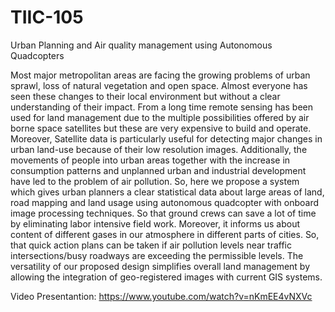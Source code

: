 # TIIC-105
Urban Planning and Air quality management using Autonomous Quadcopters

Most major metropolitan areas are facing the growing problems of urban sprawl, loss of natural vegetation and open space. 
Almost everyone has seen these changes to their local environment but without a clear understanding of their impact.
From a long time remote sensing has been used for land management due to the multiple possibilities offered by air borne
space satellites but these are very expensive to build and operate. Moreover, Satellite data is particularly useful for 
detecting major changes in urban land-use because of their low resolution images. Additionally, the movements of people into
urban areas together with the increase in consumption patterns and unplanned urban and industrial development have led to the
problem of air pollution. So, here we propose a system which gives urban planners a clear statistical data about large areas
of land, road mapping and land usage using autonomous quadcopter with onboard image processing techniques. So that ground
crews can save a lot of time by eliminating labor intensive field work. Moreover, it informs us about content of different
gases in our atmosphere in different parts of cities. So, that quick action plans can be taken if air pollution levels near
traffic intersections/busy roadways are exceeding the permissible levels. The versatility of our proposed design simplifies 
overall land management by allowing the integration of geo-registered images with current GIS systems.  

Video Presentantion: https://www.youtube.com/watch?v=nKmEE4vNXVc

